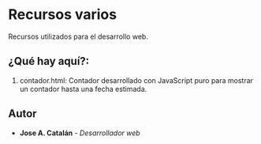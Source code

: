 # Recursos varios

Recursos utilizados para el desarrollo web.


## ¿Qué hay aquí?:

1. contador.html: Contador desarrollado con JavaScript puro para mostrar un contador hasta una fecha estimada.



## Autor

* **Jose A. Catalán** - *Desarrollador web*
